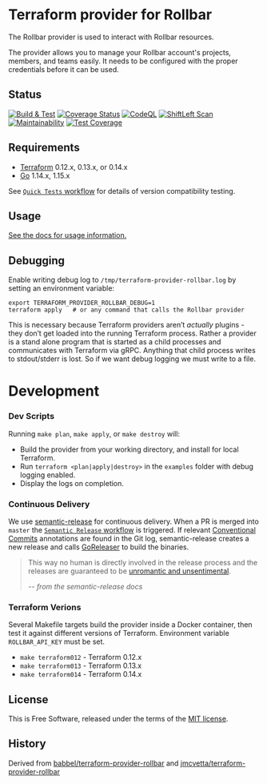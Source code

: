 Terraform provider for Rollbar
==============================

The Rollbar provider is used to interact with Rollbar resources.

The provider allows you to manage your Rollbar account's projects, members, and
teams easily. It needs to be configured with the proper credentials before it
can be used.



Status
------

[![Build & Test](https://github.com/rollbar/terraform-provider-rollbar/workflows/Build%20&%20Test/badge.svg)](https://github.com/rollbar/terraform-provider-rollbar/actions)
[![Coverage Status](https://coveralls.io/repos/github/rollbar/terraform-provider-rollbar/badge.svg)](https://coveralls.io/github/rollbar/terraform-provider-rollbar)
[![CodeQL](https://github.com/rollbar/terraform-provider-rollbar/workflows/CodeQL/badge.svg)](https://github.com/rollbar/terraform-provider-rollbar/actions?query=workflow%3ACodeQL)
[![ShiftLeft Scan](https://github.com/rollbar/terraform-provider-rollbar/workflows/ShiftLeft%20Scan/badge.svg)](https://github.com/rollbar/terraform-provider-rollbar/actions?query=workflow%3A%22ShiftLeft+Scan%22)
[![Maintainability](https://api.codeclimate.com/v1/badges/c5097d1a11f6f2310089/maintainability)](https://codeclimate.com/github/rollbar/terraform-provider-rollbar/maintainability)
[![Test Coverage](https://api.codeclimate.com/v1/badges/c5097d1a11f6f2310089/test_coverage)](https://codeclimate.com/github/rollbar/terraform-provider-rollbar/test_coverage)



Requirements
------------

- [Terraform](https://www.terraform.io/downloads.html) 0.12.x, 0.13.x, or
  0.14.x
- [Go](https://golang.org/doc/install) 1.14.x, 1.15.x

See [`Quick Tests` workflow](.github/workflows/test.yml) for details of version compatibility testing.


Usage
-----

[See the docs for usage information.](docs/index.md)


Debugging
---------

Enable writing debug log to `/tmp/terraform-provider-rollbar.log` by setting an
environment variable:

```
export TERRAFORM_PROVIDER_ROLLBAR_DEBUG=1
terraform apply   # or any command that calls the Rollbar provider
```

This is necessary because Terraform providers aren’t _actually_ plugins - they
don’t get loaded into the running Terraform process.  Rather a provider is a
stand alone program that is started as a child processes and communicates with
Terraform via gRPC.  Anything that child process writes to stdout/stderr is
lost.  So if we want debug logging we must write to a file.


# Development

### Dev Scripts

Running `make plan`, `make apply`, or `make destroy` will:
* Build the provider from your working directory, and install for local
  Terraform.
* Run `terraform <plan|apply|destroy>` in the `examples` folder with debug
  logging enabled.
* Display the logs on completion.


### Continuous Delivery

We use [semantic-release](https://github.com/semantic-release/semantic-release)
for continuous delivery. When a PR is merged into `master` the [`Semantic
Release` workflow](.github/workflows/release.yml) is triggered.  If relevant
[Conventional Commits](https://www.conventionalcommits.org/) annotations are
found in the Git log, semantic-release creates a new release and calls
[GoReleaser](https://goreleaser.com/) to build the binaries.  

> This way no human is directly involved in the release process and the releases
are guaranteed to be [unromantic and
unsentimental](http://sentimentalversioning.org/).
>
> _-- from the semantic-release docs_


### Terraform Verions

Several Makefile targets build the provider inside a Docker container, then
test it against different versions of Terraform. Environment variable
`ROLLBAR_API_KEY` must be set.

* `make terraform012` - Terraform 0.12.x
* `make terraform013` - Terraform 0.13.x
* `make terraform014` - Terraform 0.14.x


License
-------

This is Free Software, released under the terms of the [MIT license](LICENSE).


History
-------

Derived from
[babbel/terraform-provider-rollbar](https://github.com/babbel/terraform-provider-rollbar)
and
[jmcvetta/terraform-provider-rollbar](https://github.com/jmcvetta/terraform-provider-rollbar)
